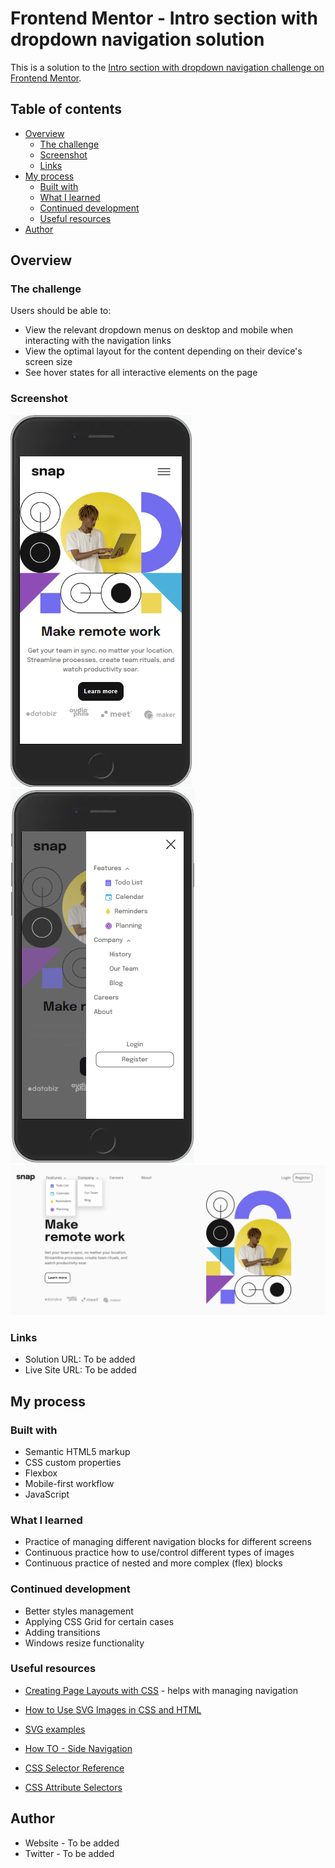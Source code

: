 # Frontend Mentor - Intro section with dropdown navigation solution

This is a solution to the [Intro section with dropdown navigation challenge on Frontend Mentor](https://www.frontendmentor.io/challenges/intro-section-with-dropdown-navigation-ryaPetHE5).
## Table of contents

- [Overview](#overview)
  - [The challenge](#the-challenge)
  - [Screenshot](#screenshot)
  - [Links](#links)
- [My process](#my-process)
  - [Built with](#built-with)
  - [What I learned](#what-i-learned)
  - [Continued development](#continued-development)
  - [Useful resources](#useful-resources)
- [Author](#author)

## Overview

### The challenge

Users should be able to:

- View the relevant dropdown menus on desktop and mobile when interacting with the navigation links
- View the optimal layout for the content depending on their device's screen size
- See hover states for all interactive elements on the page

### Screenshot

![](screenshots/mobile-main.png)
![](screenshots/mobile-sidenav.png)
![](screenshots/desktop.png)

### Links

- Solution URL: To be added
- Live Site URL: To be added

## My process

### Built with

- Semantic HTML5 markup
- CSS custom properties
- Flexbox
- Mobile-first workflow
- JavaScript

### What I learned

- Practice of managing different navigation blocks for different screens
- Continuous practice how to use/control different types of images
- Continuous practice of nested and more complex (flex) blocks

### Continued development

- Better styles management
- Applying CSS Grid for certain cases
- Adding transitions
- Windows resize functionality

### Useful resources

- [Creating Page Layouts with CSS](https://app.pluralsight.com/library/courses/css-creating-page-layouts/table-of-contents) - helps with managing navigation

- [How to Use SVG Images in CSS and HTML](https://www.freecodecamp.org/news/use-svg-images-in-css-html/)

- [SVG examples](https://www.w3schools.com/graphics/svg_examples.asp)
- [How TO - Side Navigation](https://www.w3schools.com/howto/howto_js_sidenav.asp)
- [CSS Selector Reference](https://www.w3schools.com/cssref/css_selectors.php)
- [CSS Attribute Selectors](https://www.w3schools.com/css/css_attribute_selectors.asp)

## Author

- Website - To be added
- Twitter - To be added
